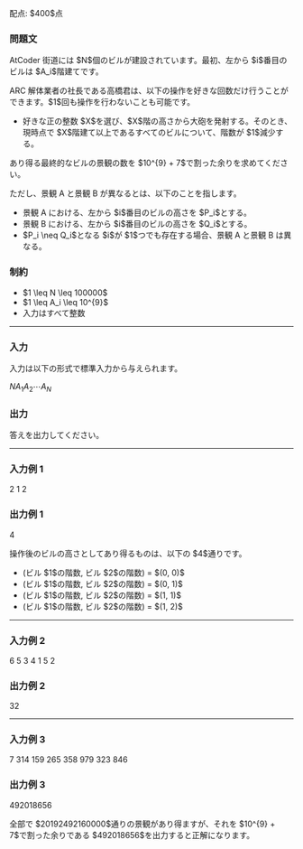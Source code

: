 
<div>

<span>

<span>

<p>
配点: $400$点
</p>

<div>

<section>

### **問題文**

<p>
AtCoder 街道には $N$個のビルが建設されています。最初、左から $i$番目のビルは $A_i$階建てです。
</p>

<p>
ARC 解体業者の社長である高橋君は、以下の操作を好きな回数だけ行うことができます。$1$回も操作を行わないことも可能です。
</p>

<ul>

<li>
好きな正の整数 $X$を選び、$X$階の高さから大砲を発射する。そのとき、現時点で $X$階建て以上であるすべてのビルについて、階数が $1$減少する。
</li>

</ul>

<p>
あり得る最終的なビルの景観の数を $10^{9} + 7$で割った余りを求めてください。
</p>

<p>
ただし、景観 A と景観 B が異なるとは、以下のことを指します。
</p>

<ul>

<li>
景観 A における、左から $i$番目のビルの高さを $P_i$とする。
</li>

<li>
景観 B における、左から $i$番目のビルの高さを $Q_i$とする。
</li>

<li>
$P_i \neq Q_i$となる $i$が $1$つでも存在する場合、景観 A と景観 B は異なる。
</li>

</ul>

</section>

</div>

<div>

<section>

### **制約**

<ul>

<li>
$1 \leq N \leq 100000$
</li>

<li>
$1 \leq A_i \leq 10^{9}$
</li>

<li>
入力はすべて整数
</li>

</ul>

</section>

</div>

---

<div>

<div>

<section>

### **入力**

<p>
入力は以下の形式で標準入力から与えられます。  
</p>

<div>

$N$$A_1$$A_2$$\cdots$$A_N$
</div>

</section>

</div>

<div>

<section>

### **出力**

<p>
答えを出力してください。
</p>

</section>

</div>

</div>

---

<div>

<section>

### **入力例 1**

<div>

2
1 2

</div>

</section>

</div>

<div>

<section>

### **出力例 1**

<div>

4

</div>

<p>
操作後のビルの高さとしてあり得るものは、以下の $4$通りです。
</p>

<ul>

<li>
(ビル $1$の階数, ビル $2$の階数) = $(0, 0)$
</li>

<li>
(ビル $1$の階数, ビル $2$の階数) = $(0, 1)$
</li>

<li>
(ビル $1$の階数, ビル $2$の階数) = $(1, 1)$
</li>

<li>
(ビル $1$の階数, ビル $2$の階数) = $(1, 2)$
</li>

</ul>

</section>

</div>

---

<div>

<section>

### **入力例 2**

<div>

6
5 3 4 1 5 2

</div>

</section>

</div>

<div>

<section>

### **出力例 2**

<div>

32

</div>

</section>

</div>

---

<div>

<section>

### **入力例 3**

<div>

7
314 159 265 358 979 323 846

</div>

</section>

</div>

<div>

<section>

### **出力例 3**

<div>

492018656

</div>

<p>
全部で $20192492160000$通りの景観があり得ますが、それを $10^{9} + 7$で割った余りである $492018656$を出力すると正解になります。
</p>

</section>

</div>

</span>

</span>

</div>

